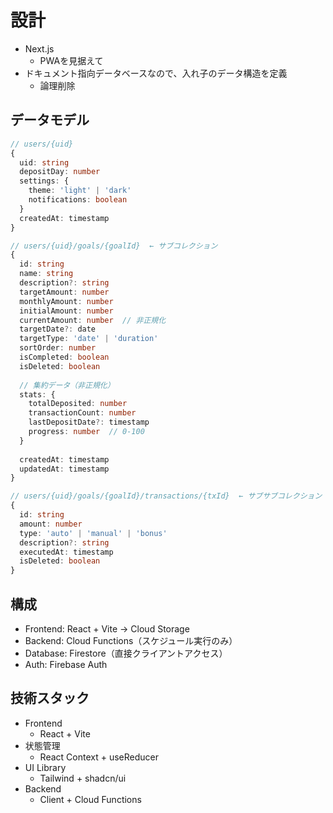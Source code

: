 # 設計
- Next.js
  - PWAを見据えて
- ドキュメント指向データベースなので、入れ子のデータ構造を定義
  - 論理削除

## データモデル
```ts
// users/{uid}
{
  uid: string
  depositDay: number
  settings: {
    theme: 'light' | 'dark'
    notifications: boolean
  }
  createdAt: timestamp
}

// users/{uid}/goals/{goalId}  ← サブコレクション
{
  id: string
  name: string
  description?: string
  targetAmount: number
  monthlyAmount: number
  initialAmount: number
  currentAmount: number  // 非正規化
  targetDate?: date
  targetType: 'date' | 'duration'
  sortOrder: number
  isCompleted: boolean
  isDeleted: boolean
  
  // 集約データ（非正規化）
  stats: {
    totalDeposited: number
    transactionCount: number
    lastDepositDate?: timestamp
    progress: number  // 0-100
  }
  
  createdAt: timestamp
  updatedAt: timestamp
}

// users/{uid}/goals/{goalId}/transactions/{txId}  ← サブサブコレクション
{
  id: string
  amount: number
  type: 'auto' | 'manual' | 'bonus'
  description?: string
  executedAt: timestamp
  isDeleted: boolean
}
```

## 構成
- Frontend: React + Vite → Cloud Storage
- Backend: Cloud Functions（スケジュール実行のみ）
- Database: Firestore（直接クライアントアクセス）
- Auth: Firebase Auth

## 技術スタック
- Frontend
  - React + Vite
- 状態管理
  - React Context + useReducer
- UI Library
  - Tailwind + shadcn/ui
- Backend
  - Client + Cloud Functions
